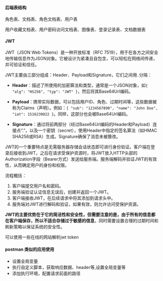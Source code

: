 

#### 后端表结构

角色表、文档表、角色文档表、用户表

用户收藏文档表、用户密码访问文档表、图像表、登录记录表、文档数据表


#### JWT

JWT（JSON Web Tokens）是一种开放标准（RFC 7519），用于在各方之间安全地传输信息作为JSON对象。它被设计为紧凑且自包含，可以轻松在网络间传递，并可验证和信任。

JWT主要由三部分组成：Header、Payload和Signature，它们之间用`.`分隔：

- **Header**：描述了所使用的加密算法和类型，通常是一个JSON对象，如`{ "alg": "HS256", "typ": "JWT" }`，然后将其Base64Url编码。

- **Payload**：携带实际数据，可以包括用户ID、角色、过期时间等，这些数据被称为Claims（声明）。例如：`{ "sub": "1234567890", "name": "John Doe", "iat": 1516239022 }`。同样，这部分也会被Base64Url编码。

- **Signature**：通过将前两部分（经过Base64Url编码的Header和Payload）连接点“.”，以及一个密钥（secret），使用Header中指定的签名算法（如HMAC SHA256或RSA）生成。Signature确保了消息未被篡改。

JWT的一个重要特点是无需服务器存储会话状态即可进行身份验证。客户端在登录后接收到JWT，之后在请求受保护资源时，将JWT放入HTTP头部的Authorization字段（Bearer方式）发送给服务端。服务端解码并验证JWT的有效性，从而确定用户的身份和权限。

流程概括：
1. 客户端提交用户名和密码。
2. 服务端验证认证信息无误后，创建并返回一个JWT。
3. 客户端接收JWT，在后续请求中将其添加到请求头中。
4. 服务端对JWT进行解码和验证，如果有效，则允许访问受保护资源。

**JWT的主要优势在于它的简洁性和安全性，但需要注意的是，由于所有的信息都在客户端保存，所以不适合存储过于敏感的信息**，同时需要设置合理的过期时间和刷新策略以保证系统的安全性。

可以使用一些在线的网站解析jwt token

#### postman 类似的应用使用

- 设置全局变量
- 执行自定义脚本，获取响应数据、header等,设置全局变量等
- 添加执行环境，配置请求前面的路径

<!-- github.com/modern-go/translator v1.0.2 -->










